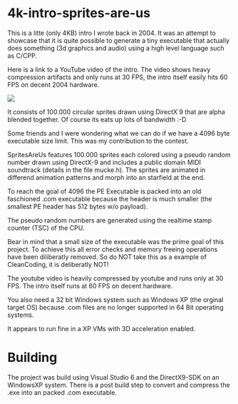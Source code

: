 # 4k-intro-sprites-are-us

This is a litte (only 4KB) intro I wrote back in 2004. It was an attempt to showcase that it is quite possible to generate a tiny executable that actually does something (3d graphics and audio) using a high level language such as C/CPP.

Here is a link to a YouTube video of the intro. The video shows heavy compression artifacts and only runs at 30 FPS, the intro itself easily hits 60 FPS on decent 2004 hardware.

[![](http://img.youtube.com/vi/bIwQHldMUBk/0.jpg)](http://www.youtube.com/watch?v=bIwQHldMUBk "")

It consists of 100.000 circular sprites drawn using DirectX 9 that are alpha blended together. Of course its eats up lots of bandwidth :-D

Some friends and I were wondering what we can do if we have a 4096 byte executable size limit. This was my contribution to the contest.

SpritesAreUs features 100.000 sprites each colored using a pseudo random number drawn using DirectX-9 and includes a public domain MIDI soundtrack (details in the file mucke.h). The sprites are animated in differend animation patterns and morph into an starfield at the end.

To reach the goal of 4096 the PE Executable is packed into an old faschioned .com executable because the header is much smaller (the smallest PE header has 512 bytes w/o payload).

The pseudo random numbers are generated using the realtime stamp counter (TSC) of the CPU.

Bear in mind that a small size of the executable was the prime goal of this project. To achieve this all error checks and memory freeing operations have been diliberatly removed. So do NOT take this as a example of CleanCoding, it is deliberatly NOT!

The youtube video is heavily compressed by youtube and runs only at 30 FPS. The intro itself runs at 60 FPS on decent hardware.

You also need a 32 bit Windows system such as Windows XP (the orginal target OS) because .com files are no longer supported in 64 Bit operating systems. 

It appears to run fine in a XP VMs with 3D acceleration enabled.

# Building
The project was build using Visual Studio 6 and the DirectX9-SDK on an WindowsXP system. There is a post build step to convert and compress the .exe into an packed .com executable.
